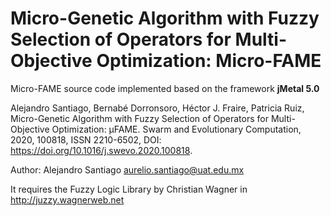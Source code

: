 # Micro-Genetic Algorithm with Fuzzy Selection of Operators for Multi-Objective Optimization: Micro-FAME

Micro-FAME source code implemented based on the framework **jMetal 5.0**

Alejandro Santiago, Bernabé Dorronsoro, Héctor J. Fraire, Patricia Ruiz,
Micro-Genetic Algorithm with Fuzzy Selection of Operators for Multi-Objective Optimization: μFAME.
Swarm and Evolutionary Computation, 2020, 100818, ISSN 2210-6502, DOI: https://doi.org/10.1016/j.swevo.2020.100818.

Author: Alejandro Santiago <aurelio.santiago@uat.edu.mx>

It requires the Fuzzy Logic Library by Christian Wagner in http://juzzy.wagnerweb.net
